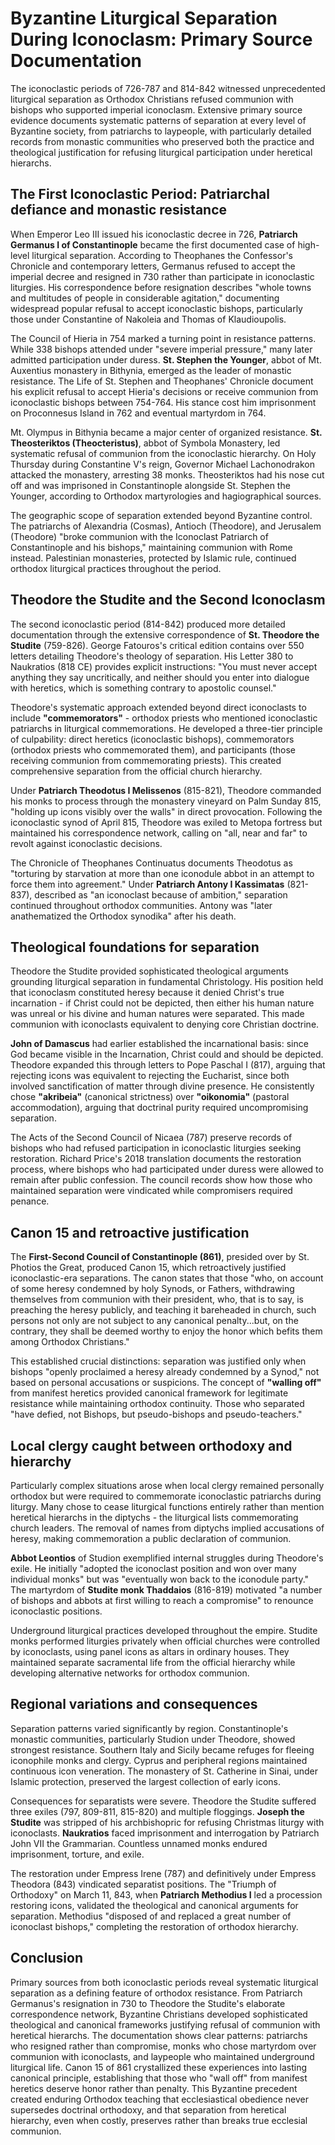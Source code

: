 # Byzantine Liturgical Separation During Iconoclasm: Primary Source Documentation

The iconoclastic periods of 726-787 and 814-842 witnessed unprecedented liturgical separation as Orthodox Christians refused communion with bishops who supported imperial iconoclasm. Extensive primary source evidence documents systematic patterns of separation at every level of Byzantine society, from patriarchs to laypeople, with particularly detailed records from monastic communities who preserved both the practice and theological justification for refusing liturgical participation under heretical hierarchs.

## The First Iconoclastic Period: Patriarchal defiance and monastic resistance

When Emperor Leo III issued his iconoclastic decree in 726, **Patriarch Germanus I of Constantinople** became the first documented case of high-level liturgical separation. According to Theophanes the Confessor's Chronicle and contemporary letters, Germanus refused to accept the imperial decree and resigned in 730 rather than participate in iconoclastic liturgies. His correspondence before resignation describes "whole towns and multitudes of people in considerable agitation," documenting widespread popular refusal to accept iconoclastic bishops, particularly those under Constantine of Nakoleia and Thomas of Klaudioupolis.

The Council of Hieria in 754 marked a turning point in resistance patterns. While 338 bishops attended under "severe imperial pressure," many later admitted participation under duress. **St. Stephen the Younger**, abbot of Mt. Auxentius monastery in Bithynia, emerged as the leader of monastic resistance. The Life of St. Stephen and Theophanes' Chronicle document his explicit refusal to accept Hieria's decisions or receive communion from iconoclastic bishops between 754-764. His stance cost him imprisonment on Proconnesus Island in 762 and eventual martyrdom in 764.

Mt. Olympus in Bithynia became a major center of organized resistance. **St. Theosteriktos (Theocteristus)**, abbot of Symbola Monastery, led systematic refusal of communion from the iconoclastic hierarchy. On Holy Thursday during Constantine V's reign, Governor Michael Lachonodrakon attacked the monastery, arresting 38 monks. Theosteriktos had his nose cut off and was imprisoned in Constantinople alongside St. Stephen the Younger, according to Orthodox martyrologies and hagiographical sources.

The geographic scope of separation extended beyond Byzantine control. The patriarchs of Alexandria (Cosmas), Antioch (Theodore), and Jerusalem (Theodore) "broke communion with the Iconoclast Patriarch of Constantinople and his bishops," maintaining communion with Rome instead. Palestinian monasteries, protected by Islamic rule, continued orthodox liturgical practices throughout the period.

## Theodore the Studite and the Second Iconoclasm

The second iconoclastic period (814-842) produced more detailed documentation through the extensive correspondence of **St. Theodore the Studite** (759-826). George Fatouros's critical edition contains over 550 letters detailing Theodore's theology of separation. His Letter 380 to Naukratios (818 CE) provides explicit instructions: "You must never accept anything they say uncritically, and neither should you enter into dialogue with heretics, which is something contrary to apostolic counsel."

Theodore's systematic approach extended beyond direct iconoclasts to include **"commemorators"** - orthodox priests who mentioned iconoclastic patriarchs in liturgical commemorations. He developed a three-tier principle of culpability: direct heretics (iconoclastic bishops), commemorators (orthodox priests who commemorated them), and participants (those receiving communion from commemorating priests). This created comprehensive separation from the official church hierarchy.

Under **Patriarch Theodotus I Melissenos** (815-821), Theodore commanded his monks to process through the monastery vineyard on Palm Sunday 815, "holding up icons visibly over the walls" in direct provocation. Following the iconoclastic synod of April 815, Theodore was exiled to Metopa fortress but maintained his correspondence network, calling on "all, near and far" to revolt against iconoclastic decisions.

The Chronicle of Theophanes Continuatus documents Theodotus as "torturing by starvation at more than one iconodule abbot in an attempt to force them into agreement." Under **Patriarch Antony I Kassimatas** (821-837), described as "an iconoclast because of ambition," separation continued throughout orthodox communities. Antony was "later anathematized the Orthodox synodika" after his death.

## Theological foundations for separation

Theodore the Studite provided sophisticated theological arguments grounding liturgical separation in fundamental Christology. His position held that iconoclasm constituted heresy because it denied Christ's true incarnation - if Christ could not be depicted, then either his human nature was unreal or his divine and human natures were separated. This made communion with iconoclasts equivalent to denying core Christian doctrine.

**John of Damascus** had earlier established the incarnational basis: since God became visible in the Incarnation, Christ could and should be depicted. Theodore expanded this through letters to Pope Paschal I (817), arguing that rejecting icons was equivalent to rejecting the Eucharist, since both involved sanctification of matter through divine presence. He consistently chose **"akribeia"** (canonical strictness) over **"oikonomia"** (pastoral accommodation), arguing that doctrinal purity required uncompromising separation.

The Acts of the Second Council of Nicaea (787) preserve records of bishops who had refused participation in iconoclastic liturgies seeking restoration. Richard Price's 2018 translation documents the restoration process, where bishops who had participated under duress were allowed to remain after public confession. The council records show how those who maintained separation were vindicated while compromisers required penance.

## Canon 15 and retroactive justification

The **First-Second Council of Constantinople (861)**, presided over by St. Photios the Great, produced Canon 15, which retroactively justified iconoclastic-era separations. The canon states that those "who, on account of some heresy condemned by holy Synods, or Fathers, withdrawing themselves from communion with their president, who, that is to say, is preaching the heresy publicly, and teaching it bareheaded in church, such persons not only are not subject to any canonical penalty...but, on the contrary, they shall be deemed worthy to enjoy the honor which befits them among Orthodox Christians."

This established crucial distinctions: separation was justified only when bishops "openly proclaimed a heresy already condemned by a Synod," not based on personal accusations or suspicions. The concept of **"walling off"** from manifest heretics provided canonical framework for legitimate resistance while maintaining orthodox continuity. Those who separated "have defied, not Bishops, but pseudo-bishops and pseudo-teachers."

## Local clergy caught between orthodoxy and hierarchy

Particularly complex situations arose when local clergy remained personally orthodox but were required to commemorate iconoclastic patriarchs during liturgy. Many chose to cease liturgical functions entirely rather than mention heretical hierarchs in the diptychs - the liturgical lists commemorating church leaders. The removal of names from diptychs implied accusations of heresy, making commemoration a public declaration of communion.

**Abbot Leontios** of Studion exemplified internal struggles during Theodore's exile. He initially "adopted the iconoclast position and won over many individual monks" but was "eventually won back to the iconodule party." The martyrdom of **Studite monk Thaddaios** (816-819) motivated "a number of bishops and abbots at first willing to reach a compromise" to renounce iconoclastic positions.

Underground liturgical practices developed throughout the empire. Studite monks performed liturgies privately when official churches were controlled by iconoclasts, using panel icons as altars in ordinary houses. They maintained separate sacramental life from the official hierarchy while developing alternative networks for orthodox communion.

## Regional variations and consequences

Separation patterns varied significantly by region. Constantinople's monastic communities, particularly Studion under Theodore, showed strongest resistance. Southern Italy and Sicily became refuges for fleeing iconophile monks and clergy. Cyprus and peripheral regions maintained continuous icon veneration. The monastery of St. Catherine in Sinai, under Islamic protection, preserved the largest collection of early icons.

Consequences for separatists were severe. Theodore the Studite suffered three exiles (797, 809-811, 815-820) and multiple floggings. **Joseph the Studite** was stripped of his archbishopric for refusing Christmas liturgy with iconoclasts. **Naukratios** faced imprisonment and interrogation by Patriarch John VII the Grammarian. Countless unnamed monks endured imprisonment, torture, and exile.

The restoration under Empress Irene (787) and definitively under Empress Theodora (843) vindicated separatist positions. The "Triumph of Orthodoxy" on March 11, 843, when **Patriarch Methodius I** led a procession restoring icons, validated the theological and canonical arguments for separation. Methodius "disposed of and replaced a great number of iconoclast bishops," completing the restoration of orthodox hierarchy.

## Conclusion

Primary sources from both iconoclastic periods reveal systematic liturgical separation as a defining feature of orthodox resistance. From Patriarch Germanus's resignation in 730 to Theodore the Studite's elaborate correspondence network, Byzantine Christians developed sophisticated theological and canonical frameworks justifying refusal of communion with heretical hierarchs. The documentation shows clear patterns: patriarchs who resigned rather than compromise, monks who chose martyrdom over communion with iconoclasts, and laypeople who maintained underground liturgical life. Canon 15 of 861 crystallized these experiences into lasting canonical principle, establishing that those who "wall off" from manifest heretics deserve honor rather than penalty. This Byzantine precedent created enduring Orthodox teaching that ecclesiastical obedience never supersedes doctrinal orthodoxy, and that separation from heretical hierarchy, even when costly, preserves rather than breaks true ecclesial communion.
